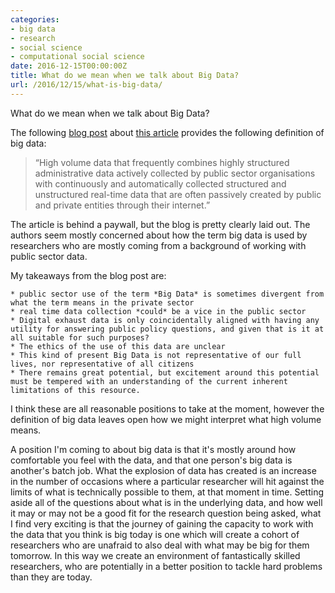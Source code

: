 ```yaml
---
categories:
- big data
- research
- social science
- computational social science
date: 2016-12-15T00:00:00Z
title: What do we mean when we talk about Big Data?
url: /2016/12/15/what-is-big-data/
---
```


What do we mean when we talk about Big Data? 

The following [blog post](http://blogs.lse.ac.uk/impactofsocialsciences/2016/12/08/what-does-big-data-mean-to-public-affairs-research-understanding-the-methodological-and-analytical-challenges/?utm_source=feedburner&utm_medium=email&utm_campaign=Feed%3A+ImpactOfSocialSciences+%28Impact+of+Social+Sciences%29) about [this article](http://onlinelibrary.wiley.com/doi/10.1111/puar.12625/full) provides the following definition of big data: 

> “High volume data that frequently combines highly structured administrative data actively collected by public sector organisations with continuously and automatically collected structured and unstructured real-time data that are often passively created by public and private entities through their internet.” 

The article is behind a paywall, but the blog is pretty clearly laid out. The authors seem mostly concerned about how the term big data is used by researchers who are mostly coming from a background of working with public sector data. 

My takeaways from the blog post are:

	* public sector use of the term *Big Data* is sometimes divergent from what the term means in the private sector 
	* real time data collection *could* be a vice in the public sector 
	* Digital exhaust data is only coincidentally aligned with having any utility for answering public policy questions, and given that is it at all suitable for such purposes? 
	* The ethics of the use of this data are unclear 
	* This kind of present Big Data is not representative of our full lives, nor representative of all citizens 
	* There remains great potential, but excitement around this potential must be tempered with an understanding of the current inherent limitations of this resource. 

I think these are all reasonable positions to take at the moment, however the definition of big data leaves open how we might interpret what high volume means. 

A position I'm coming to about big data is that it's mostly around how comfortable you feel with the data, and that one person's big data is another's batch job. What the explosion of data has created is an increase in the number of occasions where a particular researcher will hit against the limits of what is technically possible to them, at that moment in time. Setting aside all of the questions about what is in the underlying data, and how well it may or may not be a good fit for the research question being asked, what I find very exciting is that the journey of gaining the capacity to work with the data that you think is big today is one which will create a cohort of researchers who are unafraid to also deal with what may be big for them tomorrow. In this way we create an environment of fantastically skilled researchers, who are potentially in a better position to tackle hard problems than they are today. 
